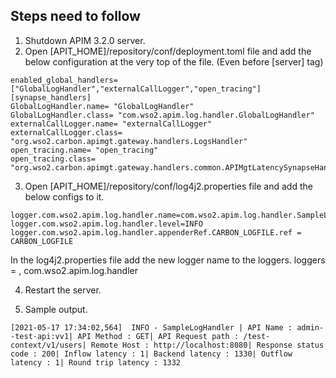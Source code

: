 ## Steps need to follow 

1. Shutdown APIM 3.2.0 server.
2. Open [APIT_HOME]/repository/conf/deployment.toml file and add the below configuration at the very top of the file. (Even before [server] tag)

```
enabled_global_handlers= ["GlobalLogHandler","externalCallLogger","open_tracing"]
[synapse_handlers]
GlobalLogHandler.name= "GlobalLogHandler"
GlobalLogHandler.class= "com.wso2.apim.log.handler.GlobalLogHandler"
externalCallLogger.name= "externalCallLogger"
externalCallLogger.class= "org.wso2.carbon.apimgt.gateway.handlers.LogsHandler"
open_tracing.name= "open_tracing"
open_tracing.class= "org.wso2.carbon.apimgt.gateway.handlers.common.APIMgtLatencySynapseHandler"
```

3. Open [APIT_HOME]/repository/conf/log4j2.properties file and add the below configs to it.

```
logger.com.wso2.apim.log.handler.name=com.wso2.apim.log.handler.SampleLogHandler
logger.com.wso2.apim.log.handler.level=INFO
logger.com.wso2.apim.log.handler.appenderRef.CARBON_LOGFILE.ref = CARBON_LOGFILE
```
In the log4j2.properties file add the new logger name to the loggers.
loggers = <Existing Loggers>, com.wso2.apim.log.handler

4. Restart the server.

5. Sample output.
```
[2021-05-17 17:34:02,564]  INFO - SampleLogHandler | API Name : admin--test-api:vv1| API Method : GET| API Request path : /test-context/v1/users| Remote Host : http://localhost:8080| Response status code : 200| Inflow latency : 1| Backend latency : 1330| Outflow latency : 1| Round trip latency : 1332
```
